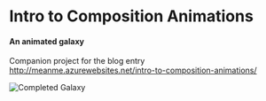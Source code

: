 # Intro to Composition Animations<br/>
#### An animated galaxy

Companion project for the blog entry
http://meanme.azurewebsites.net/intro-to-composition-animations/

![Completed Galaxy](http://meanme.azurewebsites.net/content/images/2017/06/composition-animation-demo-complete-60.gif)
